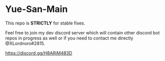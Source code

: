 # Yue-San-Main
This repo is **STRICTLY** for stable fixes.

Feel free to join my dev discord server which will contain other discord bot repos in progress as well or if you need to contact me directly @XLordnoro#2815.

https://discord.gg/H8ARjM483D

